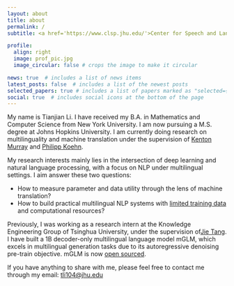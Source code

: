 ```yaml
---
layout: about
title: about
permalink: /
subtitle: <a href='https://www.clsp.jhu.edu/'>Center for Speech and Language Processing</a>,  <a href='https://www.jhu.edu/'>Johns Hopkins University</a>

profile:
  align: right
  image: prof_pic.jpg
  image_circular: false # crops the image to make it circular

news: true  # includes a list of news items
latest_posts: false  # includes a list of the newest posts
selected_papers: true # includes a list of papers marked as "selected={true}"
social: true  # includes social icons at the bottom of the page
---
```


My name is Tianjian Li. I have received my B.A. in Mathematics and Computer Science from New York University. I am now pursuing a M.S. degree at Johns Hopkins University. I am currently doing research on multilinguality and machine translation under the supervision of [Kenton Murray](https://kentonmurray.com/) and [Philipp Koehn](https://www.cs.jhu.edu/~phi/).

My research interests mainly lies in the intersection of deep learning and natural language processing, with a focus on NLP under multilingual settings. I aim answer these two questions:

- How to measure parameter and data utility through the lens of machine translation?
- How to build practical multilingual NLP systems with [limited training data](https://arxiv.org/abs/2305.17325) and computational resources?

Previously, I was working as a research intern at the Knowledge Engineering Group of Tsinghua University, under the supervision of[Jie Tang](http://keg.cs.tsinghua.edu.cn/jietang/). I have built a 1B decoder-only multilingual language model mGLM, which excels in multilingual generation tasks due to its autoregressive denoising pre-train objective. mGLM is now [open sourced](https://github.com/THUDM/Multilingual-GLM).

If you have anything to share with me, please feel free to contact me through my email: tli104@jhu.edu

